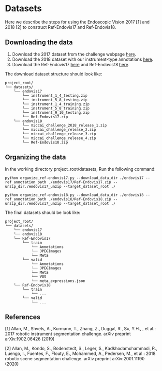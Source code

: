 # Datasets

Here we describe the steps for using the Endoscopic Vision 2017 [1] and 2018 [2] to construct Ref-Endovis17 and Ref-Endovis18.

## Downloading the data

1. Download the 2017 dataset from the challenge webpage [here](https://endovissub2017-roboticinstrumentsegmentation.grand-challenge.org/).
2. Download the 2018 dataset with our instrument-type annotations [here](https://biomedicalcomputervision.uniandes.edu.co/index.php/research?id=44).
3. Download the Ref-Endovis17 [here](https://drive.google.com/file/d/1d4oq9dZdPxcJ0lx0qA-p8ODlNnh55wjU/view?usp=sharing) and Ref-Endovis18 [here](https://drive.google.com/file/d/1N_Xc0K3d7M_fnlRDx_gdyC6tfpl1aQWJ/view?usp=sharing).

The download dataset structure should look like:

```
project_root/
└── datasets/
    └── endovis17
    	└── instrument_1_4_testing.zip
        └── instrument_5_8_testing.zip
        └── instrument_1_4_training.zip
        └── instrument_5_8_training.zip
        └── instrument_9_10_testing.zip
        └── Ref-Endovis17.zip
    └── endovis18
    	└── miccai_challenge_2018_release_1.zip
        └── miccai_challenge_release_2.zip
        └── miccai_challenge_release_3.zip
        └── miccai_challenge_release_4.zip
        └── Ref-Endovis18.zip
```

## Organizing the data

In the working directory project_root/datasets, Run the following command:

```
python organize_ref-endovis17.py --download_data_dir ./endovis17 --ref_annotation_path ./endovis17/Ref-Endovis17.zip --unzip_dir./endovis17_unzip --target_dataset_root ./
```

```
python organize_ref-endovis18.py --download_data_dir ./endovis18 --ref_annotation_path ./endovis18/Ref-Endovis18.zip --unzip_dir./endovis17_unzip --target_dataset_root ./
```

The final datasets should be look like:

```
project_root/
└── datasets/
    └── endovis17
    └── endovis18
    └── Ref-Endovis17
        └── train
        	└── Annotations
        	└── JPEGImages
        	└── Meta
        └── valid
        	└── Annotations
        	└── JPEGImages
        	└── Meta
        	└── VOS
        	└── meta_expressions.json
    └── Ref-Endovis18
    	└── train
    		└── ...
    	└── valid
    		└── ...
```

## References

[1] Allan, M., Shvets, A., Kurmann, T., Zhang, Z., Duggal, R., Su, Y.H., , et al.: 2017 robotic instrument segmentation challenge. arXiv preprint arXiv:1902.06426 (2019) 

[2] Allan, M., Kondo, S., Bodenstedt, S., Leger, S., Kadkhodamohammadi, R., Luengo, I., Fuentes, F., Flouty, E., Mohammed, A., Pedersen, M., et al.: 2018 robotic scene segmentation challenge. arXiv preprint arXiv:2001.11190 (2020)

